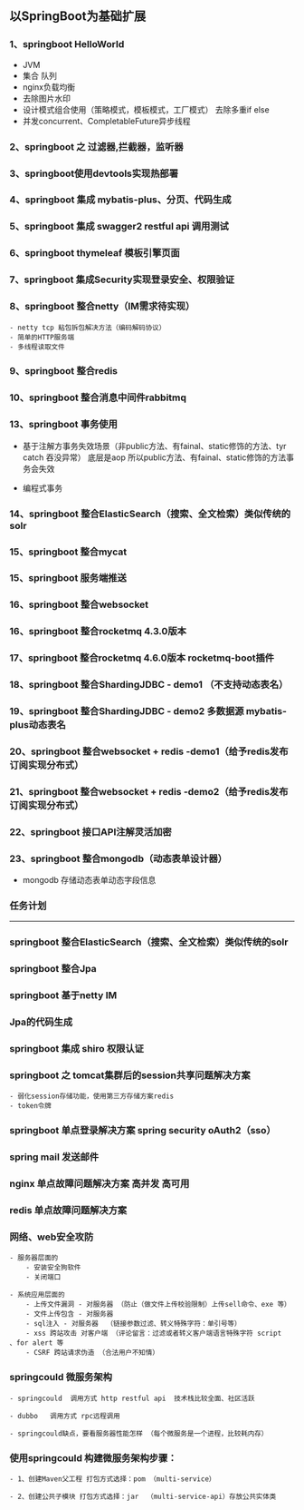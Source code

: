 

## 以SpringBoot为基础扩展

### 1、springboot HelloWorld  
 - JVM
 - 集合 队列
 - nginx负载均衡
 - 去除图片水印
 - 设计模式组合使用（策略模式，模板模式，工厂模式） 去除多重if else
 - 并发concurrent、CompletableFuture异步线程

### 2、springboot 之 过滤器,拦截器，监听器

### 3、springboot使用devtools实现热部署

### 4、springboot 集成 mybatis-plus、分页、代码生成

### 5、springboot 集成 swagger2 restful api 调用测试

### 6、springboot thymeleaf 模板引擎页面

### 7、springboot 集成Security实现登录安全、权限验证

### 8、springboot 整合netty（IM需求待实现）

    - netty tcp 粘包拆包解决方法（编码解码协议）
    - 简单的HTTP服务端
    - 多线程读取文件
    
    
### 9、springboot 整合redis

### 10、springboot 整合消息中间件rabbitmq

### 13、springboot 事务使用

- 基于注解方事务失效场景（非public方法、有fainal、static修饰的方法、tyr catch 吞没异常） 底层是aop 所以public方法、有fainal、static修饰的方法事务会失效
  
- 编程式事务

### 14、springboot 整合ElasticSearch（搜索、全文检索）类似传统的solr

### 15、springboot 整合mycat

### 15、springboot 服务端推送

### 16、springboot 整合websocket

### 16、springboot 整合rocketmq  4.3.0版本

### 17、springboot 整合rocketmq  4.6.0版本 rocketmq-boot插件

### 18、springboot 整合ShardingJDBC - demo1 （不支持动态表名）

### 19、springboot 整合ShardingJDBC - demo2 多数据源  mybatis-plus动态表名 

### 20、springboot 整合websocket + redis -demo1（给予redis发布订阅实现分布式）

### 21、springboot 整合websocket + redis -demo2（给予redis发布订阅实现分布式）

### 22、springboot 接口API注解灵活加密

### 23、springboot 整合mongodb（动态表单设计器）

- mongodb 存储动态表单动态字段信息


### 任务计划

---

### springboot 整合ElasticSearch（搜索、全文检索）类似传统的solr

### springboot 整合Jpa

### springboot 基于netty IM

### Jpa的代码生成



### springboot 集成 shiro 权限认证


### springboot 之 tomcat集群后的session共享问题解决方案

    - 弱化session存储功能，使用第三方存储方案redis 
    - token令牌

### springboot 单点登录解决方案 spring security oAuth2（sso）

### spring mail 发送邮件

### nginx 单点故障问题解决方案 高并发 高可用

### redis 单点故障问题解决方案 

### 网络、web安全攻防

    - 服务器层面的
        - 安装安全狗软件
        - 关闭端口
    
    - 系统应用层面的
        - 上传文件漏洞 - 对服务器 （防止（做文件上传校验限制）上传sell命令、exe 等）
        - 文件上传包含 - 对服务器
        - sql注入 - 对服务器  （链接参数过滤、转义特殊字符：单引号等）
        - xss 跨站攻击 对客户端 （评论留言：过滤或者转义客户端语言特殊字符 script  、for alert 等
        - CSRF 跨站请求伪造 （合法用户不知情）
  
                   
### springcould 微服务架构

    - springcould  调用方式 http restful api  技术栈比较全面、社区活跃
    
    - dubbo   调用方式 rpc远程调用   
    
    - springcould缺点，要看服务器性能怎样 （每个微服务是一个进程，比较耗内存）

### 使用springcould 构建微服务架构步骤：

    - 1、创建Maven父工程 打包方式选择：pom （multi-service）
    
    - 2、创建公共子模块 打包方式选择：jar  （multi-service-api）存放公共实体类




               
